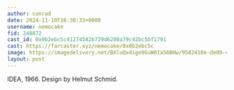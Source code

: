 ```yaml
---
author: conrad
date: 2024-11-10T16:30:33+0000
username: nemocake
fid: 248872
cast_id: 0x0b2ebc5c41274582b729d6280a79c42bc5bf1791
cast: https://farcaster.xyz/nemocake/0x0b2ebc5c
image: https://imagedelivery.net/BXluQx4ige9GuW0Ia56BHw/9582410e-de09-4e54-5f8c-40a3de1ad000/original
layout: post
---
```


IDEA, 1966.
Design by Helmut Schmid.

<img src='https://imagedelivery.net/BXluQx4ige9GuW0Ia56BHw/9582410e-de09-4e54-5f8c-40a3de1ad000/original' alt='' referrerpolicy='no-referrer'/>
